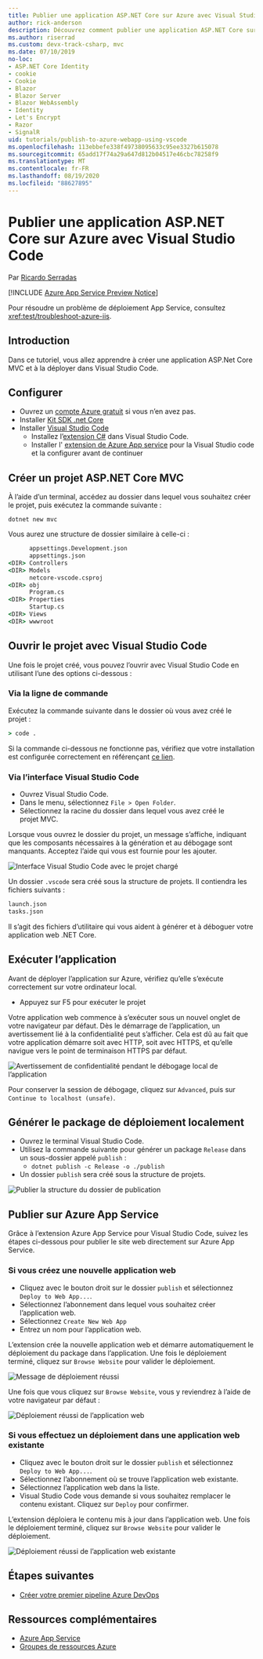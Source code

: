```yaml
---
title: Publier une application ASP.NET Core sur Azure avec Visual Studio Code
author: rick-anderson
description: Découvrez comment publier une application ASP.NET Core sur Azure App Service à l’aide de Visual Studio Code.
ms.author: riserrad
ms.custom: devx-track-csharp, mvc
ms.date: 07/10/2019
no-loc:
- ASP.NET Core Identity
- cookie
- Cookie
- Blazor
- Blazor Server
- Blazor WebAssembly
- Identity
- Let's Encrypt
- Razor
- SignalR
uid: tutorials/publish-to-azure-webapp-using-vscode
ms.openlocfilehash: 113ebbefe338f49738095633c95ee3327b615078
ms.sourcegitcommit: 65add17f74a29a647d812b04517e46cbc78258f9
ms.translationtype: MT
ms.contentlocale: fr-FR
ms.lasthandoff: 08/19/2020
ms.locfileid: "88627895"
---
```

# <a name="publish-an-aspnet-core-app-to-azure-with-visual-studio-code"></a>Publier une application ASP.NET Core sur Azure avec Visual Studio Code

Par [Ricardo Serradas](https://twitter.com/ricardoserradas)

[!INCLUDE [Azure App Service Preview Notice](../includes/azure-apps-preview-notice.md)]

Pour résoudre un problème de déploiement App Service, consultez <xref:test/troubleshoot-azure-iis>.

## <a name="intro"></a>Introduction

Dans ce tutoriel, vous allez apprendre à créer une application ASP.Net Core MVC et à la déployer dans Visual Studio Code.

## <a name="set-up"></a>Configurer

- Ouvrez un [compte Azure gratuit](https://azure.microsoft.com/free/dotnet/) si vous n’en avez pas.
- Installer [Kit SDK .net Core](https://dotnet.microsoft.com/download)
- Installer [Visual Studio Code](https://code.visualstudio.com/Download)
  - Installez l’[extension C#](https://marketplace.visualstudio.com/items?itemName=ms-dotnettools.csharp) dans Visual Studio Code.
  - Installer l' [extension de Azure App service](https://marketplace.visualstudio.com/items?itemName=ms-azuretools.vscode-azureappservice) pour la Visual Studio code et la configurer avant de continuer

## <a name="create-an-aspnet-core-mvc-project"></a>Créer un projet ASP.NET Core MVC

À l’aide d’un terminal, accédez au dossier dans lequel vous souhaitez créer le projet, puis exécutez la commande suivante :

```dotnetcli
dotnet new mvc
```

Vous aurez une structure de dossier similaire à celle-ci :

```cmd
      appsettings.Development.json
      appsettings.json
<DIR> Controllers
<DIR> Models
      netcore-vscode.csproj
<DIR> obj
      Program.cs
<DIR> Properties
      Startup.cs
<DIR> Views
<DIR> wwwroot
```

## <a name="open-it-with-visual-studio-code"></a>Ouvrir le projet avec Visual Studio Code

Une fois le projet créé, vous pouvez l’ouvrir avec Visual Studio Code en utilisant l’une des options ci-dessous :

### <a name="through-the-command-line"></a>Via la ligne de commande

Exécutez la commande suivante dans le dossier où vous avez créé le projet :

```cmd
> code .
```

Si la commande ci-dessous ne fonctionne pas, vérifiez que votre installation est configurée correctement en référençant [ce lien](https://code.visualstudio.com/docs/setup/setup-overview#_cross-platform).

### <a name="through-visual-studio-code-interface"></a>Via l’interface Visual Studio Code

- Ouvrez Visual Studio Code.
- Dans le menu, sélectionnez `File > Open Folder`.
- Sélectionnez la racine du dossier dans lequel vous avez créé le projet MVC.

Lorsque vous ouvrez le dossier du projet, un message s’affiche, indiquant que les composants nécessaires à la génération et au débogage sont manquants. Acceptez l’aide qui vous est fournie pour les ajouter.

![Interface Visual Studio Code avec le projet chargé](publish-to-azure-webapp-using-vscode/_static/folder-structure-restore-netcore.jpg)

Un dossier `.vscode` sera créé sous la structure de projets. Il contiendra les fichiers suivants :

```cmd
launch.json
tasks.json
```

Il s’agit des fichiers d’utilitaire qui vous aident à générer et à déboguer votre application web .NET Core.

## <a name="run-the-app"></a>Exécuter l’application

Avant de déployer l’application sur Azure, vérifiez qu’elle s’exécute correctement sur votre ordinateur local.

- Appuyez sur F5 pour exécuter le projet

Votre application web commence à s’exécuter sous un nouvel onglet de votre navigateur par défaut. Dès le démarrage de l’application, un avertissement lié à la confidentialité peut s’afficher. Cela est dû au fait que votre application démarre soit avec HTTP, soit avec HTTPS, et qu’elle navigue vers le point de terminaison HTTPS par défaut.

![Avertissement de confidentialité pendant le débogage local de l’application](publish-to-azure-webapp-using-vscode/_static/run-webapp-https-warning.jpg)

Pour conserver la session de débogage, cliquez sur `Advanced`, puis sur `Continue to localhost (unsafe)`.

## <a name="generate-the-deployment-package-locally"></a>Générer le package de déploiement localement

- Ouvrez le terminal Visual Studio Code.
- Utilisez la commande suivante pour générer un package `Release` dans un sous-dossier appelé `publish` :
  - `dotnet publish -c Release -o ./publish`
- Un dossier `publish` sera créé sous la structure de projets.

![Publier la structure du dossier de publication](publish-to-azure-webapp-using-vscode/_static/publish-folder.jpg)

## <a name="publish-to-azure-app-service"></a>Publier sur Azure App Service

Grâce à l’extension Azure App Service pour Visual Studio Code, suivez les étapes ci-dessous pour publier le site web directement sur Azure App Service.

### <a name="if-youre-creating-a-new-web-app"></a>Si vous créez une nouvelle application web

- Cliquez avec le bouton droit sur le dossier `publish` et sélectionnez `Deploy to Web App...`.
- Sélectionnez l’abonnement dans lequel vous souhaitez créer l’application web.
- Sélectionnez `Create New Web App`
- Entrez un nom pour l’application web.

L’extension crée la nouvelle application web et démarre automatiquement le déploiement du package dans l’application. Une fois le déploiement terminé, cliquez sur `Browse Website` pour valider le déploiement.

![Message de déploiement réussi](publish-to-azure-webapp-using-vscode/_static/deployment-succeeded-message.jpg)

Une fois que vous cliquez sur `Browse Website`, vous y reviendrez à l’aide de votre navigateur par défaut :

![Déploiement réussi de l’application web](publish-to-azure-webapp-using-vscode/_static/new-webapp-deployed.jpg)

### <a name="if-youre-deploying-to-an-existing-web-app"></a>Si vous effectuez un déploiement dans une application web existante

- Cliquez avec le bouton droit sur le dossier `publish` et sélectionnez `Deploy to Web App...`.
- Sélectionnez l’abonnement où se trouve l’application web existante.
- Sélectionnez l’application web dans la liste.
- Visual Studio Code vous demande si vous souhaitez remplacer le contenu existant. Cliquez sur `Deploy` pour confirmer.

L’extension déploiera le contenu mis à jour dans l’application web. Une fois le déploiement terminé, cliquez sur `Browse Website` pour valider le déploiement.

![Déploiement réussi de l’application web existante](publish-to-azure-webapp-using-vscode/_static/existing-webapp-deployed.jpg)

## <a name="next-steps"></a>Étapes suivantes

- [Créer votre premier pipeline Azure DevOps](/azure/devops/pipelines/create-first-pipeline)

## <a name="additional-resources"></a>Ressources complémentaires

- [Azure App Service](/azure/app-service/app-service-web-overview)
- [Groupes de ressources Azure](/azure/azure-resource-manager/resource-group-overview#resource-groups)
